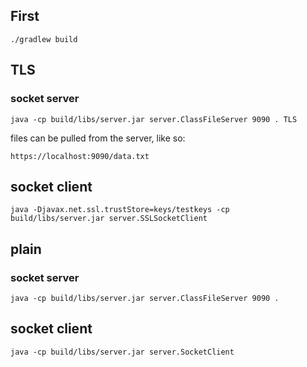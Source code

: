 ## First
    ./gradlew build

## TLS
### socket server

    java -cp build/libs/server.jar server.ClassFileServer 9090 . TLS

files can be pulled from the server, like so:
    
    https://localhost:9090/data.txt

## socket client
    java -Djavax.net.ssl.trustStore=keys/testkeys -cp build/libs/server.jar server.SSLSocketClient

## plain

### socket server

    java -cp build/libs/server.jar server.ClassFileServer 9090 .
    
## socket client
    
    java -cp build/libs/server.jar server.SocketClient